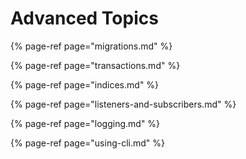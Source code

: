 # Advanced Topics

{% page-ref page="migrations.md" %}

{% page-ref page="transactions.md" %}

{% page-ref page="indices.md" %}

{% page-ref page="listeners-and-subscribers.md" %}

{% page-ref page="logging.md" %}

{% page-ref page="using-cli.md" %}



